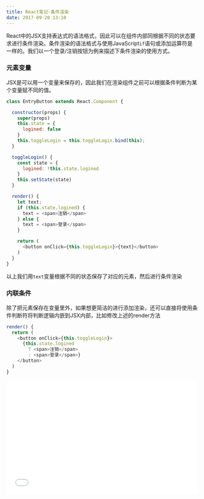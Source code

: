 ```yaml
---
title: React笔记-条件渲染
date: 2017-09-20 13:10
---
```


React中的JSX支持表达式的语法格式，因此可以在组件内部同根据不同的状态要求进行条件渲染。条件渲染的语法格式与使用JavaScript`if`语句或添加运算符是一样的。我们以一个登录/注销按钮为例来描述下条件渲染的使用方式。

### 元素变量

JSX是可以用一个变量来保存的，因此我们在渲染组件之前可以根据条件判断为某个变量赋不同的值。

```js
class EntryButton extends React.Component {

  constructor(props) {
    super(props)
    this.state = {
      logined: false
    }
    this.toggleLogin = this.toggleLogin.bind(this);
  }

  toggleLogin() {
    const state = {
      logined: !this.state.logined
    }
    this.setState(state)
  }

  render() {
    let text;
    if (this.state.logined) {
      text = <span>注销</span>
    } else {
      text = <span>登录</span>
    }

    return (
      <button onClick={this.toggleLogin}>{text}</button>
    )
  }
}
```

以上我们用`text`变量根据不同的状态保存了对应的元素，然后进行条件渲染

### 内联条件

除了把元素保存在变量里外，如果想更简洁的进行添加渲染，还可以直接将使用条件判断符将判断逻辑内嵌到JSX内部，比如修改上述的render方法

```js
render() {
  return (
    <button onClick={this.toggleLogin}>
      {this.state.logined
        ? <span>注销</span>
        : <span>登录</span>}
    </button>
  )
}
```




<iframe width="100%" height="300" src="//jsfiddle.net/monjer/wnh5o5bL/embedded/js,html,result/" allowfullscreen="allowfullscreen" frameborder="0"></iframe>
